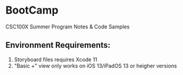 # BootCamp
CSC100X Summer Program Notes &amp; Code Samples

## Environment Requirements:
1. Storyboard files requires Xcode 11
2. "Basic +" view only works on iOS 13/iPadOS 13 or heigher versions
